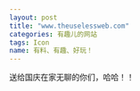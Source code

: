 ```yaml
---
layout: post
title: "www.theuselessweb.com"
categories: 有趣儿的网站
tags: Icon
name: 有料、有趣、好玩！
---
```

送给国庆在家无聊的你们，哈哈！！
<!--break-->
